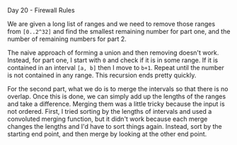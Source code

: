 Day 20 - Firewall Rules

We are given a long list of ranges and we need to remove those ranges from `[0..2^32]` and find the smallest remaining number for part one, and the number of remaining numbers for part 2.

The naive approach of forming a union and then removing doesn't work. Instead, for part one, I start with `0` and check if it is in some range. If it is contained in an interval `[a, b]` then I move to `b+1`. Repeat until the number is not contained in any range. This recursion ends pretty quickly.

For the second part, what we do is to merge the intervals so that there is no overlap. Once this is done, we can simply add up the lengths of the ranges and take a difference. Merging them was a little tricky because the input is not ordered. First, I tried sorting by the lengths of intervals and used a convoluted merging function, but it didn't work because each merge changes the lengths and I'd have to sort things again. Instead, sort by the starting end point, and then merge by looking at the other end point.